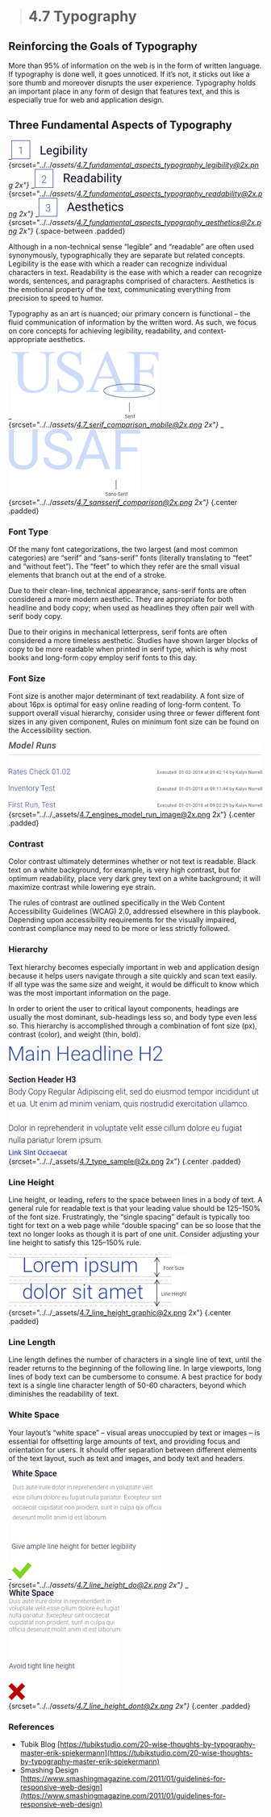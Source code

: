 > # **4.7** Typography

## Reinforcing the Goals of Typography

More than 95% of information on the web is in the form of written language. If typography is done well, it goes unnoticed. If it’s not, it sticks out like a sore thumb and moreover disrupts the user experience. Typography holds an important place in any form of design that features text, and this is especially true for web and application design.

## Three Fundamental Aspects of Typography

_![4.7 Legibility](../_assets/4.7_fundamental_aspects_typography_legibility.png){srcset="../../_assets/4.7_fundamental_aspects_typography_legibility@2x.png 2x"}_
_![4.7 Legibility](../_assets/4.7_fundamental_aspects_typography_readability.png){srcset="../../_assets/4.7_fundamental_aspects_typography_readability@2x.png 2x"}_
_![4.7 Legibility](../_assets/4.7_fundamental_aspects_typography_aesthetics.png){srcset="../../_assets/4.7_fundamental_aspects_typography_aesthetics@2x.png 2x"}_
{.space-between .padded}

Although in a non-technical sense “legible” and “readable” are often used synonymously, typographically they are separate but related concepts. Legibility is the ease with which a reader can recognize individual characters in text. Readability is the ease with which a reader can recognize words, sentences, and paragraphs comprised of characters. Aesthetics is the emotional property of the text, communicating everything from precision to speed to humor.

Typography as an art is nuanced; our primary concern is functional – the fluid communication of information by the written word. As such, we focus on core concepts for achieving legibility, readability, and context-appropriate aesthetics. 

_![4.7 Serif](../_assets/4.7_serif_comparison_mobile.png){srcset="../../_assets/4.7_serif_comparison_mobile@2x.png 2x"}_ 
_![4.7 Sans Serif](../_assets/4.7_sansserif_comparison.png){srcset="../../_assets/4.7_sansserif_comparison@2x.png 2x"}_
{.center .padded}


### Font Type

Of the many font categorizations, the two largest (and most common categories) are “serif” and “sans-serif” fonts (literally translating to “feet” and “without feet”). The “feet” to which they refer are the small visual elements that branch out at the end of a stroke. 

Due to their clean-line, technical appearance, sans-serif fonts are often considered a more modern aesthetic. They are appropriate for both headline and body copy; when used as headlines they often pair well with serif body copy. 

Due to their origins in mechanical letterpress, serif fonts are often considered a more timeless aesthetic. Studies have shown larger blocks of copy to be more readable when printed in serif type, which is why most books and long-form copy employ serif fonts to this day.

### Font Size

Font size is another major determinant of text readability. A font size of about 16px is optimal for easy online reading of long-form content. To support overall visual hierarchy, consider using three or fewer different font sizes in any given component, Rules on minimum font size can be found on the Accessibility section.

![4.7 Font Size](../_assets/4.7_engines_model_run_image.png){srcset="../../_assets/4.7_engines_model_run_image@2x.png 2x"}
{.center .padded}

### Contrast

Color contrast ultimately determines whether or not text is readable. Black text on a white background, for example, is very high contrast, but for optimum readability, place very dark grey text on a white background; it will maximize contrast while lowering eye strain. 

The rules of contrast are outlined specifically in the Web Content Accessibility Guidelines (WCAG) 2.0, addressed elsewhere in this playbook. Depending upon accessibility requirements for the visually impaired, contrast compliance may need to be more or less strictly followed.

### Hierarchy

Text hierarchy becomes especially important in web and application design because it helps users navigate through a site quickly and scan text easily. If all type was the same size and weight, it would be difficult to know which was the most important information on the page.  

In order to orient the user to critical layout components, headings are usually the most dominant, sub-headings less so, and body type even less so. This hierarchy is accomplished through a combination of font size (px), contrast (color), and weight (thin, bold).


![4.7 Type Sample](../_assets/4.7_type_sample.png){srcset="../../_assets/4.7_type_sample@2x.png 2x"}
{.center .padded}

### Line Height

Line height, or leading, refers to the space between lines in a body of text. A general rule for readable text is that your leading value should be 125–150% of the font size. Frustratingly, the “single spacing” default is typically too tight for text on a web page while “double spacing” can be so loose that the text no longer looks as though it is part of one unit. Consider adjusting your line height to satisfy this 125–150% rule.

![4.7 Line Height](../_assets/4.7_line_height_graphic.png){srcset="../../_assets/4.7_line_height_graphic@2x.png 2x"}
{.center .padded}

### Line Length

Line length defines the number of characters in a single line of text, until the reader returns to the beginning of the following line. In large viewports, long lines of body text can be cumbersome to consume. A best practice for body text is a single line character length of 50-60 characters, beyond which diminishes the readability of text.

### White Space

Your layout’s “white space” – visual areas unoccupied by text or images – is essential for offsetting large amounts of text, and providing focus and orientation for users. It should offer separation between different elements of the text layout, such as text and images, and body text and headers.

_![4.7 White Space do](../_assets/4.7_line_height_do.png){srcset="../../_assets/4.7_line_height_do@2x.png 2x"}_
_![4.7 White Space dont](../_assets/4.7_line_height_dont.png){srcset="../../_assets/4.7_line_height_dont@2x.png 2x"}_
{.center .padded}

### References

- Tubik Blog [https://tubikstudio.com/20-wise-thoughts-by-typography-master-erik-spiekermann](https://tubikstudio.com/20-wise-thoughts-by-typography-master-erik-spiekermann)
- Smashing Design [https://www.smashingmagazine.com/2011/01/guidelines-for-responsive-web-design](https://www.smashingmagazine.com/2011/01/guidelines-for-responsive-web-design)  

